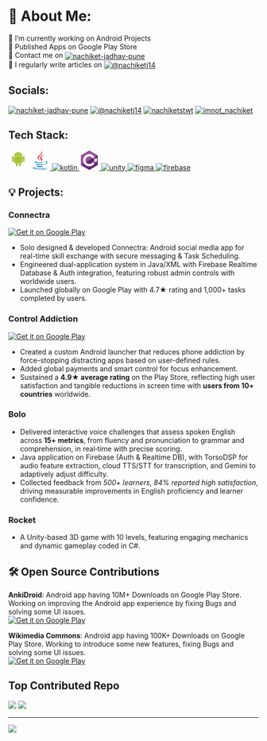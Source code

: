 # 💫 About Me:
🔭 I’m currently working on Android Projects<br>🌱 Published Apps on Google Play Store<br>💬 Contact me on <a href="https://linkedin.com/in/nachiket-jadhav-pune" target="blank"><img align="center" src="https://raw.githubusercontent.com/rahuldkjain/github-profile-readme-generator/master/src/images/icons/Social/linked-in-alt.svg" alt="nachiket-jadhav-pune" height="15" width="20" /></a> <br>
📝 I regularly write articles on <a href="https://hashnode.com/@nachiketj14" target="blank"><img align="center" src="https://raw.githubusercontent.com/rahuldkjain/github-profile-readme-generator/master/src/images/icons/Social/hashnode.svg" alt="@nachiketj14" height="20" width="30" /></a>


## Socials:
<p align="left">
<a href="https://linkedin.com/in/nachiket-jadhav-pune" target="blank"><img align="center" src="https://raw.githubusercontent.com/rahuldkjain/github-profile-readme-generator/master/src/images/icons/Social/linked-in-alt.svg" alt="nachiket-jadhav-pune" height="30" width="40" /></a>
<a href="https://hashnode.com/@nachiketj14" target="blank"><img align="center" src="https://raw.githubusercontent.com/rahuldkjain/github-profile-readme-generator/master/src/images/icons/Social/hashnode.svg" alt="@nachiketj14" height="30" width="40" /></a>
<a href="https://twitter.com/nachiketstwt" target="blank"><img align="center" src="https://raw.githubusercontent.com/rahuldkjain/github-profile-readme-generator/master/src/images/icons/Social/twitter.svg" alt="nachiketstwt" height="30" width="40" /></a>
<a href="https://www.leetcode.com/imnot_nachiket" target="blank"><img align="center" src="https://raw.githubusercontent.com/rahuldkjain/github-profile-readme-generator/master/src/images/icons/Social/leet-code.svg" alt="imnot_nachiket" height="30" width="40" /></a>
</p>

## Tech Stack:
<p align="left"> <img src="https://raw.githubusercontent.com/devicons/devicon/master/icons/android/android-original-wordmark.svg" alt="android" width="40" height="40"/>  <a href="https://www.java.com" target="_blank" rel="noreferrer"> <img src="https://raw.githubusercontent.com/devicons/devicon/master/icons/java/java-original.svg" alt="java" width="40" height="40"/> </a> <a href="https://kotlinlang.org" target="_blank" rel="noreferrer"> <img src="https://www.vectorlogo.zone/logos/kotlinlang/kotlinlang-icon.svg" alt="kotlin" width="40" height="40"/> </a> <a href="https://www.w3schools.com/cs/" target="_blank" rel="noreferrer"> <img src="https://raw.githubusercontent.com/devicons/devicon/master/icons/csharp/csharp-original.svg" alt="csharp" width="40" height="40"/> </a> <a href="https://unity.com/" target="_blank" rel="noreferrer"> <img src="https://www.vectorlogo.zone/logos/unity3d/unity3d-icon.svg" alt="unity" width="40" height="40"/> </a> 
<a href="https://developer.android.com" target="_blank" rel="noreferrer"> </a> <a href="https://www.figma.com/" target="_blank" rel="noreferrer"> <img src="https://www.vectorlogo.zone/logos/figma/figma-icon.svg" alt="figma" width="40" height="40"/> </a> <a href="https://firebase.google.com/" target="_blank" rel="noreferrer"> <img src="https://www.vectorlogo.zone/logos/firebase/firebase-icon.svg" alt="firebase" width="40" height="40"/> </a></p>

## 💡 Projects:

<h3>Connectra</h3> <a href="https://play.google.com/store/apps/details?id=com.nachiket.connectra&hl=en_IN">
    <img alt="Get it on Google Play" height="50"
        src="https://play.google.com/intl/en_us/badges/images/generic/en-play-badge.png" alt="Get it on Google Play" /></a>

- Solo designed & developed Connectra: Android social media app for real-time skill exchange with secure messaging & Task Scheduling.
- Engineered dual-application system in Java/XML with Firebase Realtime Database & Auth integration, featuring robust admin controls with worldwide users.
- Launched globally on Google Play with 4.7★ rating and 1,000+ tasks completed by users.

<h3>Control Addiction</h3> <a href="https://play.google.com/store/apps/details?id=com.genzopia.addiction&hl=en_IN">
    <img alt="Get it on Google Play" height="50"
        src="https://play.google.com/intl/en_us/badges/images/generic/en-play-badge.png" alt="Get it on Google Play" /></a>

- Created a custom Android launcher that reduces phone addiction
by force-stopping distracting apps based on user-defined rules.        
- Added global payments and smart control for focus
enhancement.
- Sustained a **4.9★ average rating** on the Play Store,
reflecting high user satisfaction and tangible reductions in
screen time with **users from 10+ countries** worldwide.

<h3>Bolo</h3>

- Delivered interactive voice challenges that assess spoken English
across **15+ metrics**, from fluency and pronunciation to grammar
and comprehension, in real‑time with precise scoring.
- Java application on Firebase (Auth & Realtime DB), with TorsoDSP
for audio feature extraction, cloud TTS/STT for transcription, and
Gemini to adaptively adjust difficulty.
- Collected feedback from *500+ learners*, *84% reported high
satisfaction*, driving measurable improvements in English
proficiency and learner confidence.


<h3>Rocket</h3>

- A Unity-based 3D game with 10 levels, featuring engaging mechanics and dynamic gameplay coded in C#.


## 🛠️ Open Source Contributions
**AnkiDroid**: Android app having 10M+ Downloads on Google Play Store. Working on improving the Android app experience by fixing Bugs and solving some UI issues.</br>
<a href="https://play.google.com/store/apps/details?id=com.ichi2.anki&utm_source=global_co&utm_medium=prtnr&utm_content=Mar2515&utm_campaign=PartBadge&pcampaignid=MKT-Other-global-all-co-prtnr-py-PartBadge-Mar2515-1">
    <img alt="Get it on Google Play" height="50"
        src="https://play.google.com/intl/en_us/badges/images/generic/en-play-badge.png" alt="Get it on Google Play" /></a>

**Wikimedia Commons**: Android app having 100K+ Downloads on Google Play Store. Working to introduce some new features, fixing Bugs and solving some UI issues.</br>
<a href="https://play.google.com/store/apps/details?id=fr.free.nrw.commons" target="_blank">
<img src="https://play.google.com/intl/en_us/badges/images/generic/en-play-badge.png" alt="Get it on Google Play" height="50"/></a>

        
## Top Contributed Repo
![](https://github-contributor-stats.vercel.app/api?username=QuantumPineapple68&limit=5&theme=dark&combine_all_yearly_contributions=true)
![](https://github-readme-streak-stats.herokuapp.com/?user=QuantumPineapple68&theme=dark&hide_border=false)<br/>

---
[![](https://visitcount.itsvg.in/api?id=QuantumPineapple68&icon=4&color=0)](https://visitcount.itsvg.in)

<!-- Proudly created with GPRM ( https://gprm.itsvg.in ) -->

